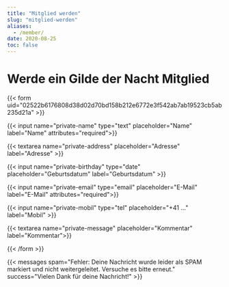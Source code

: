 ```yaml
---
title: "Mitglied werden"
slug: "mitglied-werden"
aliases:
  - /member/
date: 2020-08-25
toc: false
---
```


# Werde ein Gilde der Nacht Mitglied

{{< form uid="02522b6176808d38d02d70bd158b212e6772e3f542ab7ab19523cb5ab235d21a" >}}

{{< input name="private-name" type="text" placeholder="Name" label="Name" attributes="required">}}

{{< textarea name="private-address" placeholder="Adresse" label="Adresse" >}}

{{< input name="private-birthday" type="date" placeholder="Geburtsdatum" label="Geburtsdatum" >}}

{{< input name="private-email" type="email" placeholder="E-Mail" label="E-Mail" attributes="required">}}

{{< input name="private-mobil" type="tel" placeholder="+41 ..." label="Mobil" >}}

{{< textarea name="private-message" placeholder="Kommentar" label="Kommentar">}}

{{< /form >}}

{{< messages spam="Fehler: Deine Nachricht wurde leider als SPAM markiert und nicht weitergeleitet. Versuche es bitte erneut." success="Vielen Dank für deine Nachricht!" >}}
